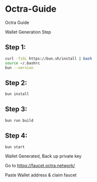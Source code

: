 # Octra-Guide
Octra Guide

Wallet Generation Step

## Step 1:
````bash
curl -fsSL https://bun.sh/install | bash
source ~/.bashrc
bun --version
````

## Step 2:
````bash
bun install
````
## Step 3:
````bash
bun run build
````
##  Step 4:
````bash
bun start
````


Wallet Generated, Back up private key

Go to https://faucet.octra.network/

Paste Wallet address & claim faucet

